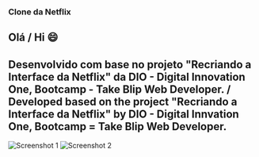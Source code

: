 ### Clone da Netflix
## Olá / Hi 😄
## Desenvolvido com base no projeto "Recriando a Interface da Netflix" da DIO - Digital Innovation One, Bootcamp - Take Blip Web Developer. / Developed based on the project "Recriando a Interface da Netflix" by DIO - Digital Innvation One, Bootcamp = Take Blip Web Developer.

![Screenshot 1](https://user-images.githubusercontent.com/89074342/166656428-591ca663-85c6-4eb3-a7a0-ea4cefaa04ac.png)
![Screenshot 2](https://user-images.githubusercontent.com/89074342/166656449-91ccb228-a4d0-43d5-8b28-dfd67ae37716.png)
